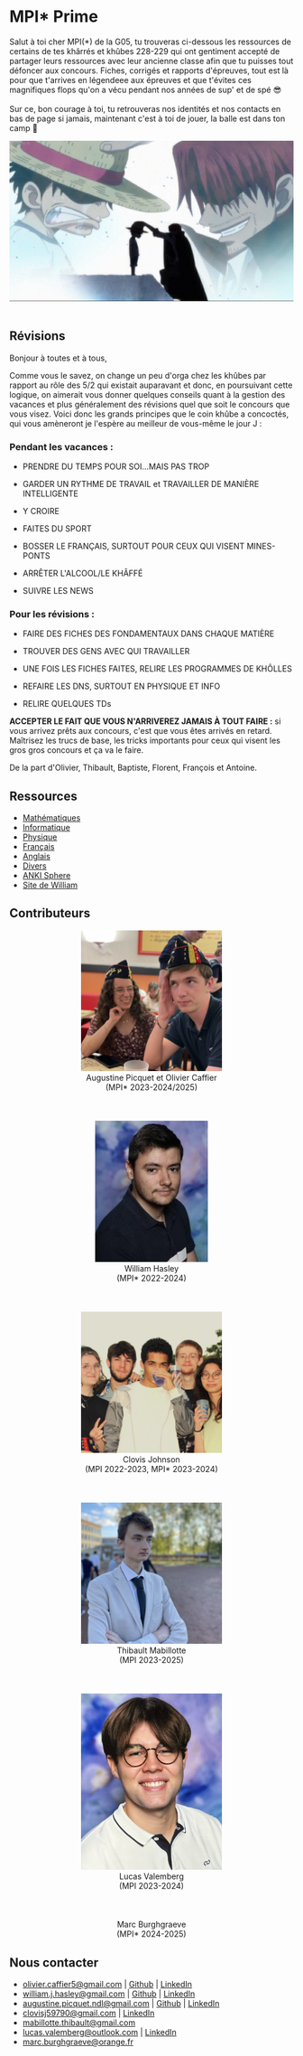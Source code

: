 # MPI* Prime
Salut à toi cher MPI(*) de la G05, tu trouveras ci-dessous les ressources de certains de tes khârrés et khûbes 228-229 qui ont gentiment accepté de partager leurs ressources avec leur ancienne classe afin que tu puisses tout défoncer aux concours. Fiches, corrigés et rapports d'épreuves, tout est là pour que t'arrives en légendeee aux épreuves et que t'évites ces magnifiques flops qu'on a vécu pendant nos années de sup' et de spé 😎
<br /> 
<br /> 
Sur ce, bon courage à toi, tu retrouveras nos identités et nos contacts en bas de page si jamais, maintenant c'est à toi de jouer, la balle est dans ton camp 🫶

<div align="center"> <img src="/misc/images/wallpaper.jpg" alt="Bon courage <3" width="600"/> </div>
<br />  


## Révisions
Bonjour à toutes et à tous, 

Comme vous le savez, on change un peu d'orga chez les khûbes par rapport au rôle des 5/2 qui existait auparavant et donc, en poursuivant cette logique, on aimerait vous donner quelques conseils quant à la gestion des vacances et plus généralement des révisions quel que soit le concours que vous visez. Voici donc les grands principes que le coin khûbe a concoctés, qui vous amèneront je l'espère au meilleur de vous-même le jour J : 

### Pendant les vacances : 
 
 - PRENDRE DU TEMPS POUR SOI…MAIS PAS TROP 

 - GARDER UN RYTHME DE TRAVAIL et TRAVAILLER DE MANIÈRE INTELLIGENTE 

 - Y CROIRE 

 - FAITES DU SPORT 

 - BOSSER LE FRANÇAIS, SURTOUT POUR CEUX QUI VISENT MINES-PONTS 

 - ARRÊTER L'ALCOOL/LE KHÂFFÉ 

 - SUIVRE LES NEWS

### Pour les révisions : 

 - FAIRE DES FICHES DES FONDAMENTAUX DANS CHAQUE MATIÈRE

 - TROUVER DES GENS AVEC QUI TRAVAILLER 

 - UNE FOIS LES FICHES FAITES, RELIRE LES PROGRAMMES DE KHÔLLES 

 - REFAIRE LES DNS, SURTOUT EN PHYSIQUE ET INFO

 - RELIRE QUELQUES TDs

**ACCEPTER LE FAIT QUE VOUS N'ARRIVEREZ JAMAIS À TOUT FAIRE :** si vous arrivez prêts aux concours, c'est que vous êtes arrivés en retard. Maîtrisez les trucs de base, les tricks importants pour ceux qui visent les gros gros concours et ça va le faire.  


De la part d'Olivier, Thibault, Baptiste, Florent, François et Antoine.

## Ressources

* [Mathématiques](/maths/readme_maths.md)
* [Informatique](/info/readme_info.md)
* [Physique](/physique/readme_physique.md)
* [Français](/français/readme_français.md)
* [Anglais](/anglais/readme_anglais.md)
* [Divers](/misc/misc.md)
* [ANKI Sphere](/misc/anki.md)
* [Site de William](https://perso.eleves.ens-rennes.fr/people/william.hasley/)


  
## Contributeurs

<div align="center"> <img src="/misc/images/augustine_et_olivier.png" alt="Augustine et Olivier (MPI* 2023-2025)" width="250"/> </div>
<div align="center"> Augustine Picquet et Olivier Caffier  <br /> </div>
<div align="center"> (MPI* 2023-2024/2025)  <br /> </div>

<br /> 
<br /> 
<br /> 
<div align="center"> <img src="/misc/images/image_cv_william.jpg" alt="William Hasley (MPI* 2022-2024)" width="200"/> </div>

<div align="center"> William Hasley  <br /> </div>
<div align="center"> (MPI* 2022-2024) <br /> </div>
<br /> 
<br /> 
<br /> 
<div align="center"> <img src="/misc/images/image_cv_clovis.png" alt="Clovis Johnson" width="250"/> </div>
<div align="center"> Clovis Johnson <br /> </div>
<div align="center"> (MPI 2022-2023, MPI* 2023-2024)  <br /> </div>

<br /> 
<br /> 
<br /> 
<div align="center"> <img src="/misc/images/image_cv_thibault.png" alt="Thibault Mabillotte" width="250"/> </div>
<div align="center"> Thibault Mabillotte <br /> </div>
<div align="center"> (MPI 2023-2025)  <br /> </div>

<br /> 
<br /> 
<br /> 
<div align="center"> <img src="/misc/images/image_cv_lucas.jpg" alt="Lucas Valemberg" width="250"/> </div>
<div align="center"> Lucas Valemberg <br /> </div>
<div align="center"> (MPI 2023-2024)  <br /> </div>

<br /> 
<br />
<br /> 
<div align="center"> Marc Burghgraeve <br /> </div>
<div align="center"> (MPI* 2024-2025)  <br /> </div>

## Nous contacter
  * olivier.caffier5@gmail.com | [Github](https://github.com/Sacss-dev) | [LinkedIn](https://www.linkedin.com/in/oliviercaffier/)
  * william.j.hasley@gmail.com | [Github](https://github.com/Carson-9) | [LinkedIn](https://www.linkedin.com/in/william-hasley-28b469296/)
  * augustine.picquet.ndl@gmail.com | [Github](https://github.com/augustinepicquet) | [LinkedIn](https://www.linkedin.com/in/augustine-picquet/)
  * clovisj59790@gmail.com | [LinkedIn](https://www.linkedin.com/in/clovis-johnson-79b17b196/)
  * mabillotte.thibault@gmail.com
  * lucas.valemberg@outlook.com | [LinkedIn](https://www.linkedin.com/in/lucas-valemberg-382696150/)
  * marc.burghgraeve@orange.fr 
